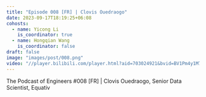 ```yaml
---
title: "Episode 008 [FR] | Clovis Ouedraogo"
date: 2023-09-17T18:19:25+06:08
cohosts:
  - name: Yicong Li
    is_coordinator: true
  - name: Hongqian Wang
    is_coordinator: false
draft: false
image: "images/post/008.png"
video: "//player.bilibili.com/player.html?aid=703024921&bvid=BV1Pm4y1M7Tb&cid=1254907115&p=1"
---
```


The Podcast of Engineers #008 [FR] | Clovis Ouedraogo, Senior Data Scientist, Equativ
